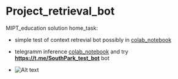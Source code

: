 # Project_retrieval_bot
 MIPT_education solution home_task:


- simple test of context retrevial bot possibly in [colab_notebook](https://github.com/Mike030668/MIPT_magistratura/blob/main/NLP_generation/Project_retrivial_bot/Context_talk_test.ipynb)

- telegramm inference [colab_notebook](https://github.com/Mike030668/MIPT_magistratura/blob/main/NLP_generation/Project_retrivial_bot/Telegram_inference.ipynb)  and try **https://t.me/SouthPark_test_bot** bot

- ![Alt text](images/start.jpg)

